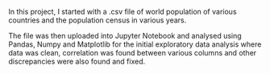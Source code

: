 In this project, I started with a .csv file of world population of various countries and the population census in various years.

The file was then uploaded into Jupyter Notebook and analysed using Pandas, Numpy and Matplotlib for the initial exploratory data analysis where data was clean, correlation was found between various columns and other discrepancies were also found and fixed.
